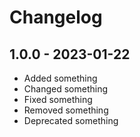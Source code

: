 # Changelog

## 1.0.0 - 2023-01-22

- Added something
- Changed something
- Fixed something
- Removed something
- Deprecated something
